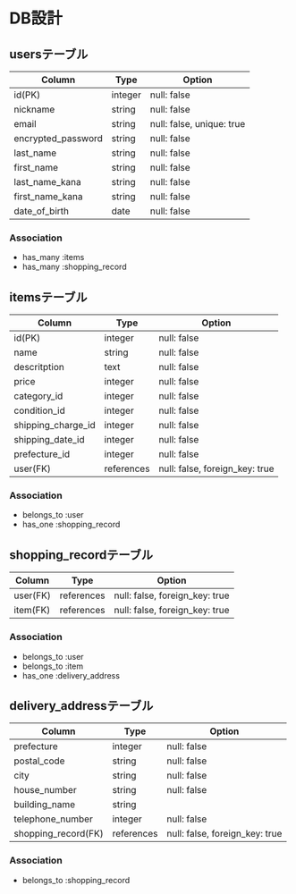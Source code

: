 # DB設計
## usersテーブル
| Column             | Type    | Option      |
|-|-|-|
| id(PK)             | integer | null: false |
| nickname           | string  | null: false |
| email              | string  | null: false, unique: true |
| encrypted_password | string  | null: false |
| last_name          | string  | null: false |
| first_name         | string  | null: false |
| last_name_kana     | string  | null: false |
| first_name_kana    | string  | null: false |
| date_of_birth      | date    | null: false |

### Association
- has_many :items
- has_many :shopping_record

## itemsテーブル
| Column | Type | Option |
|-|-|-|
| id(PK)             | integer    | null: false |
| name               | string     | null: false |
| descritption       | text       | null: false |
| price              | integer    | null: false |
| category_id        | integer    | null: false |
| condition_id       | integer    | null: false |
| shipping_charge_id | integer    | null: false |
| shipping_date_id   | integer    | null: false |
| prefecture_id      | integer    | null: false |
| user(FK)           | references | null: false, foreign_key: true |

### Association
- belongs_to :user
- has_one :shopping_record

## shopping_recordテーブル
| Column | Type | Option |
|-|-|-|
| user(FK) | references | null: false, foreign_key: true |
| item(FK) | references | null: false, foreign_key: true |

### Association
- belongs_to :user
- belongs_to :item
- has_one :delivery_address

## delivery_addressテーブル
| Column | Type | Option |
|-|-|-|
| prefecture          | integer    | null: false |
| postal_code         | string     | null: false |
| city                | string     | null: false |
| house_number        | string     | null: false |
| building_name       | string     |
| telephone_number    | integer    | null: false |
| shopping_record(FK) | references | null: false, foreign_key: true |

### Association
- belongs_to :shopping_record